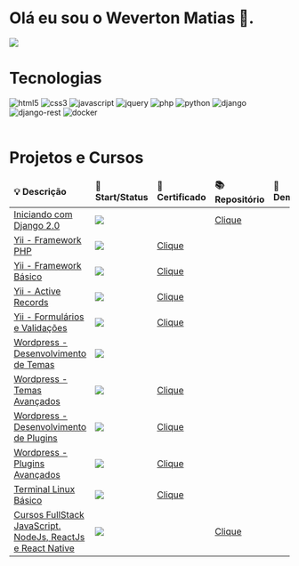 <h1>
    Olá eu sou o Weverton Matias 🖖.
</h1>

<a href="https://www.linkedin.com/in/weverton-matias-09854416b/">
    <img src="https://img.shields.io/badge/LinkedIn-0077B5?style=for-the-badge&logo=linkedin&logoColor=white">
</a>

<h1>Tecnologias</h1>

<div style="display: inline_block">
    <img aling="center" alt="html5"
        src="https://img.shields.io/badge/HTML5-E34F26?style=for-the-badge&logo=html5&logoColor=white">
    <img aling="center" alt="css3"
        src="https://img.shields.io/badge/CSS3-1572B6?style=for-the-badge&logo=css3&logoColor=white">
    <img aling="center" alt="javascript"
        src="https://img.shields.io/badge/JavaScript-323330?style=for-the-badge&logo=javascript&logoColor=F7DF1E">
    <img aling="center" alt="jquery"
        src="https://img.shields.io/badge/jQuery-0769AD?style=for-the-badge&logo=jquery&logoColor=white">
    <img aling="center" alt="php"
        src="https://img.shields.io/badge/PHP-777BB4?style=for-the-badge&logo=php&logoColor=white">
    <img aling="center" alt="python"
        src="https://img.shields.io/badge/Python-14354C?style=for-the-badge&logo=python&logoColor=white">
    <img aling="center" alt="django"
        src="https://img.shields.io/badge/Django-092E20?style=for-the-badge&logo=django&logoColor=white">
    <img aling="center" alt="django-rest"
        src="https://img.shields.io/badge/django%20rest-ff1709?style=for-the-badge&logo=django&logoColor=white">
    <img aling="center" alt="docker"
        src="https://img.shields.io/badge/Docker-2CA5E0?style=for-the-badge&logo=docker&logoColor=white">
</div>
<br>
<h1>Projetos e Cursos</h1>
<table>
    <thead>
        <tr border: none;>
            <td><b>💡 Descrição</b></td>
            <td><b>🏁 Start/Status</b></td>
            <td><b>📜 Certificado</b></td>
            <td><b>📚 Repositório</b></td>
            <td><b>👀 Demonstração</b></td>
        </tr>
    </thead>
    <tbody>
        <tr>
            <td>
                <a href="https://github.com/wevertonmatias/curso-django-2.0">
                    Iniciando com Django 2.0
                </a>
            </td>
            <td>
                <img src="https://progress-bar.dev/100/?title=DEZ/2019">
            </td>
            <td>
                <a href="#"></a>
            </td>
            <td>
                <a href="https://github.com/wevertonmatias/curso-django-2.0">
                    Clique
                </a>
            </td>
            <td>
                <a href=""></a>
            </td>
        </tr>
        <tr>
            <td>
                <a href="certificados/Yii_Framework_PHP.pdf">
                    Yii - Framework PHP
                </a>
            </td>
            <td>
                <img src="https://progress-bar.dev/100/?title=FEV/2020">
            </td>
            <td>
                <a href="./certificados/Yii_Framework_PHP.pdf">
                    Clique
                </a>
            </td>
            <td><a href=""></a></td>
            <td><a href=""></a></td>
        </tr>
        <tr>
            <td>
                <a href="./certificados/yii2-basico.jpg">
                    Yii - Framework Básico
                </a>
            </td>
            <td>
                <img src="https://progress-bar.dev/100/?title=MAI/2020">
            </td>
            <td>
                <a href="./certificados/yii2-basico.jpg">
                    Clique
                </a>
            </td>
            <td><a href=""></a></td>
            <td><a href=""></a></td>
        </tr>
        <tr>
            <td>
                <a href="./certificados/yii2-active-records.jpg">
                    Yii - Active Records
                </a>
            </td>
            <td>
                <img src="https://progress-bar.dev/100/?title=MAI/2020">
            </td>
            <td>
                <a href="./certificados/yii2-active-records.jpg">
                    Clique
                </a>
            </td>
            <td><a href=""></a></td>
            <td><a href=""></a></td>
        </tr>
        <tr>
            <td>
                <a href="./certificados/yii2-formularios-e-validacoes.jpg">
                    Yii - Formulários e Validações
                </a>
            </td>
            <td>
                <img src="https://progress-bar.dev/100/?title=JUN/2020">
            </td>
            <td>
                <a href="./certificados/yii2-formularios-e-validacoes.jpg">
                    Clique
                </a>
            </td>
            <td><a href=""></a></td>
            <td><a href=""></a></td>
        </tr>
        <tr>
            <td>
                <a href="./certificados/desenvolvimento-de-temas-para-wordpress.jpg">
                    Wordpress - Desenvolvimento de Temas
                </a>
            </td>
            <td>
                <img src="https://progress-bar.dev/100/?title=JUN/2020">
            </td>
            <td><a href=""></a></td>
            <td><a href=""></a></td>
        </tr>
        <tr>
            <td>
                <a href="./certificados/temas-avancados-com-wordpress.jpg">
                    Wordpress - Temas Avançados
                </a>
            </td>
            <td>
                <img src="https://progress-bar.dev/100/?title=JUL/2020">
            </td>
            <td>
                <a href="./certificados/temas-avancados-com-wordpress.jpg">
                    Clique
                </a>
            </td>
            <td><a href=""></a></td>
            <td><a href=""></a></td>
        </tr>
        <tr>
            <td>
                <a href="./certificados/desenvolvimento-de-plugins-para-wordpress.jpg">
                    Wordpress - Desenvolvimento de Plugins
                </a>
            </td>
            <td>
                <img src="https://progress-bar.dev/100/?title=JUL/2020">
            </td>
            <td>
                <a href="./certificados/desenvolvimento-de-plugins-para-wordpress.jpg">
                    Clique
                </a>
            </td>
            <td><a href=""></a></td>
            <td><a href=""></a></td>
        </tr>
        <tr>
            <td>
                <a href="./certificados/plugins-avancados-com-wordpress.jpg">
                    Wordpress - Plugins Avançados
                </a>
            </td>
            <td>
                <img src="https://progress-bar.dev/100/?title=JUL/2020">
            </td>
            <td>
                <a href="./certificados/plugins-avancados-com-wordpress.jpg">
                    Clique
                </a>
            </td>
            <td><a href=""></a></td>
            <td><a href=""></a></td>
        </tr>
        <tr>
            <td>
                <a href="./certificados/terminal-no-linux-v2.jpg">
                    Terminal Linux Básico
                </a>
            </td>
            <td>
                <img src="https://progress-bar.dev/100/?title=JAN/2021">
            </td>
            <td>
                <a href="./certificados/terminal-no-linux-v2.jpg">
                    Clique
                </a>
            </td>
            <td><a href=""></a></td>
            <td><a href=""></a></td>
        </tr>
        <tr>
            <td>
                <a href="#">
                    Cursos FullStack JavaScript. NodeJs, ReactJs e React Native
                </a>
            </td>
            <td>
                <img src="https://progress-bar.dev/30/?title=JAN/2021">
            </td>
            <td>
                <a href="#">
                </a>
            </td>
            <td><a href="https://github.com/wevertonmatias/fullstack_javascript">Clique</a></td>
            <td><a href=""></a></td>
        </tr>
    </tbody>
</table>
